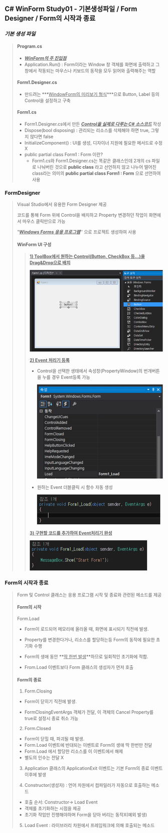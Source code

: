 ## C# WinForm Study01 - 기본생성파일 / Form Designer / Form의 시작과 종료

### *기본 생성 파일*

> #### Program.cs
>
> - *<u>**WinForm의 주 진입점**</u>*
> - Application.Run() : Form이라는 Window 창 객체를 화면에 출력하고 그 창에서 작동되는 마우스나 키보드의 동작을 모두 읽어와 출력해주는 역할
>
> #### Form1.Designer.cs
>
> - 만드려는 ***<u>WindowForm의 미리보기 형식</u>***으로 Button, Label  등의 Control을 설정하고 구축
>
> #### Form1.cs
>
> - Form1.Designer.cs에서 만든 ***<u>Control을 실제로 다루는 C# 소스코드</u>*** 작성
> - Dispose(bool disposing) : 관리되는 리소스를 삭제해야 하면 true, 그렇지 않다면 false
> - InitializeComponent() : UI를 생성, 디자이너 지원에 필요한 메서드로 수정X
> - public partial class Form1 : Form 이란?  
>   -  Form1.cs와 Form1.Designer.cs는 똑같은 클래스인데 2개의 cs 파일로 나눠버린 것으로 **public class** 라고 선언하지 않고 나누어 떨어진 class라는 의미의 **public partial class Form1 : Form** 으로 선언하여 사용



### FormDesigner

> Visual Studio에서 유용한 Form Designer 제공
>
> 코드를 통해 Form 위에 Control을 배치하고 Property 변경하던 작업이 화면에서 마우스 클릭만으로 가능
>
> "**<u>*Windows Forms 응용 프로그램*</u>**'' 으로 프로젝트 생성하여 사용
>
> 
>
> #### WinForm UI 구성
>
> > **<u>1) ToolBox에서 원하는 Control(Button, CheckBox 등...)을 Drag&Drop으로 배치</u>**
> >
> > ![image-20210318103155287](./image/image-20210318103155287.png)
> >
> > **<u>2) Event 처리기 등록</u>**
> >
> > - Control을 선택한 생태에서  속성창(PropertyWindow)의 번개버튼을 누를 경우 Event등록 가능
> >
> >   ![image-20210318104329573](./image/image-20210318104329573.png)
> >
> > - 원하는 Event 더블클릭 시 함수 자동 생성
> >
> >   ![image-20210318104414060](./image/image-20210318104414060.png)
> >
> > 
> >
> > **<u>3) 구현할 코드를 추가하여 Event처리기 완성</u>**
> >
> > ![image-20210318104717229](./image/image-20210318104717229.png)



### Form의 시작과 종료

>Form 및 Control 클래스는 응용 프로그램 시작 및 종료와 관련된 메소드를 제공
>
>#### Form의 시작
>
>Form.Load
>
>- Form이 로드되어 메모리에 올라올 때, 화면에 표시되기 직전에 발생.
>
>- Property를 변경한다거나, 리소스를 할당하는등 Form의 동작에 필요한 초기화 수행
>
>- Form의 생애 동안 **<u>딱 한번 발생</u>**하므로 일회적인 초기화에 적합.
>
>- From.Load 이벤트보다 Form 클래스의 생성자가 먼저 호출
>
>
>
>#### Form의 종료
>
>1) Form.Closing
>
>- Form이 닫히기 직전에 발생.
>
>- FormClosingEventArgs 객체가 전달, 이 객체의 Cancel Property를 true로 설정시 종료 취소 가능
>
>2) Form.Closed
>
>- Form이 닫힐 때, 파괴될 때 발생.
>- Form.Load 이벤트에 반대되는 이벤트로 Form의 생애 딱 한번만 전달
>- Form.Load 에서 할당한 리소스를 이 이벤트에서 해제
>- 별도의 인수는 전달 X
>
>3) Application 클래스의 ApplicationExit 이벤트는 기본 Form의 종료 이벤트 이후에 발생
>
>4) Constructor(생성자) : 언어 차원에서 컴파일러가 자동으로 호출하는 메소드
>
>- 호출 순서: Constructor→ Load Event
>- 객체를 초기화하는 시점을 제공
>- 초기화 작업만 진행해야하며 Form을 닫아 버리는 동작X(예외 발생)
>
>5) Load Event : 라이브러리 차원에서 프레임워크에 의해 호출되는 메소드